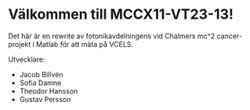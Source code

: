 # Välkommen till MCCX11-VT23-13!
Det här är en rewrite  av fotonikavdelningens vid Chalmers mc^2 cancer-projekt i Matlab för att mäta på VCELS. 

Utvecklare:
 - Jacob Billvén
 - Sofia Damne 
 - Theodor Hansson 
 - Gustav Persson
